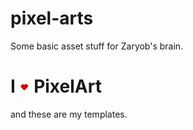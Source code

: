 # pixel-arts
Some basic asset stuff for Zaryob's brain.


# I ![hearth](./hearth_sprite1.png)  PixelArt

and these are my templates.
